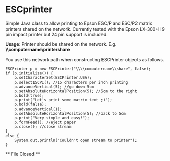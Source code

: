 ESCprinter
=======

Simple Java class to allow printing to Epson ESC/P and ESC/P2 matrix printers shared on the network. Currently tested with the Epson LX-300+II 9 pin impact printer but 24 pin support is included.

**Usage**: Printer should be shared on the network. E.g. **\\\computername\printershare**

You use this network path when constructing ESCPrinter objects as follows.

    ESCPrinter p = new ESCPrinter("\\\\computername\\share", false);
    if (p.initialize()) {
        p.setCharacterSet(ESCPrinter.USA);
        p.select15CPI(); //15 characters per inch printing
        p.advanceVertical(5); //go down 5cm
        p.setAbsoluteHorizontalPosition(5); //5cm to the right
        p.bold(true);
        p.print("Let's print some matrix text ;)");
        p.bold(false);
        p.advanceVertical(1);
        p.setAbsoluteHorizontalPosition(5); //back to 5cm
        p.print("Very simple and easy!");
        p.formFeed(); //eject paper
        p.close(); //close stream
    }
    else {
        System.out.println("Couldn't open stream to printer");
    }
** File Closed **
